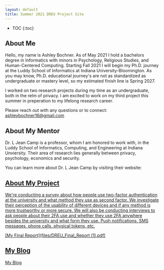 ```yaml
---
layout: default
title: Summer 2021 DREU Project Site
---
```


* TOC
{:toc}

## About Me

Hello, my name is Ashley Bochner. As of May 2021 I hold a bachelors degree in Informatics with minors in Psychology, Religious Studies, and Human-Centered Computing. Starting Fall 2021 I will begin my Ph.D. journey at the Luddy School of Informatics at Indiana University-Bloomington. As you may know, Ph.D. educational journey's are not as standardized as undergraduate or mastery level, so my estimated finish line is Spring 2027. 

I worked on two research projects during my time as an undergraduate, both in the relm of privacy. I am excited to work on my third project this summer in preperation to my lifelong research career. 

Please reach out with any questions or to connect: ashleybochner16@gmail.com

## About My Mentor

Dr. L Jean Camp is a professor, whom I am honored to work with, in the Luddy School of Informatics, Computing, and Engineering at Indiana Unviersity. 
Their area of research lies generally between privacy, psychology, economics and security. 

You can learn more about Dr. L Jean Camp by visiting their website: <a href= "http://ljean.com/index.php"> 


## About My Project

We're conducting a survey about how people use two-factor authentication at the university and what method they use as second factor. We investigate their perception of the usability of different devices and if any method is more trustworthy or more secure. We will also be conducting interviews to ask people about their 2FA use and whether they use 2FA anywhere besides the university and what form they use. Push notifications, SMS messages, phone calls, physical tokens, etc.

[My Final Report](files/DREU_Final_Report (1).pdf)

## My Blog

[My Blog](blog.html)
